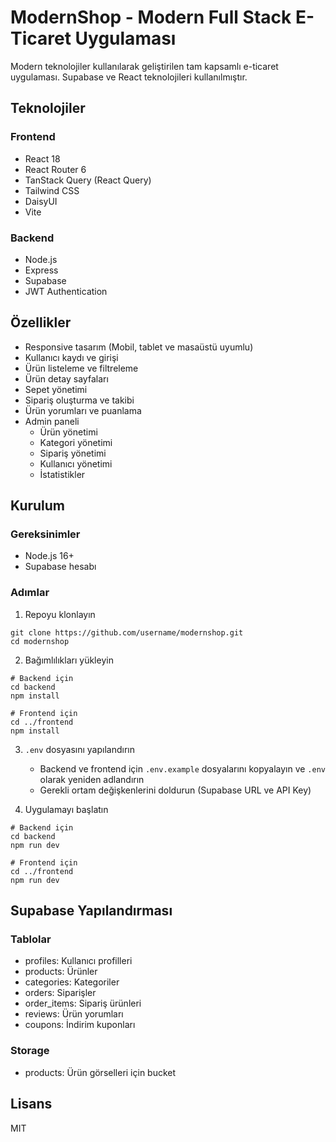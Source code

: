# ModernShop - Modern Full Stack E-Ticaret Uygulaması

Modern teknolojiler kullanılarak geliştirilen tam kapsamlı e-ticaret uygulaması. Supabase ve React teknolojileri kullanılmıştır.

## Teknolojiler

### Frontend
- React 18
- React Router 6
- TanStack Query (React Query)
- Tailwind CSS
- DaisyUI
- Vite

### Backend
- Node.js
- Express
- Supabase
- JWT Authentication

## Özellikler

- Responsive tasarım (Mobil, tablet ve masaüstü uyumlu)
- Kullanıcı kaydı ve girişi
- Ürün listeleme ve filtreleme
- Ürün detay sayfaları
- Sepet yönetimi
- Sipariş oluşturma ve takibi
- Ürün yorumları ve puanlama
- Admin paneli
  - Ürün yönetimi
  - Kategori yönetimi
  - Sipariş yönetimi
  - Kullanıcı yönetimi
  - İstatistikler

## Kurulum

### Gereksinimler
- Node.js 16+
- Supabase hesabı

### Adımlar

1. Repoyu klonlayın
```
git clone https://github.com/username/modernshop.git
cd modernshop
```

2. Bağımlılıkları yükleyin
```
# Backend için
cd backend
npm install

# Frontend için
cd ../frontend
npm install
```

3. `.env` dosyasını yapılandırın
   - Backend ve frontend için `.env.example` dosyalarını kopyalayın ve `.env` olarak yeniden adlandırın
   - Gerekli ortam değişkenlerini doldurun (Supabase URL ve API Key)

4. Uygulamayı başlatın
```
# Backend için
cd backend
npm run dev

# Frontend için
cd ../frontend
npm run dev
```

## Supabase Yapılandırması

### Tablolar
- profiles: Kullanıcı profilleri
- products: Ürünler
- categories: Kategoriler
- orders: Siparişler
- order_items: Sipariş ürünleri
- reviews: Ürün yorumları
- coupons: İndirim kuponları

### Storage
- products: Ürün görselleri için bucket

## Lisans
MIT